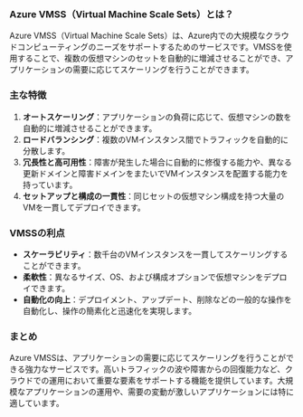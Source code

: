 ### Azure VMSS（Virtual Machine Scale Sets）とは？

Azure VMSS（Virtual Machine Scale Sets）は、Azure内での大規模なクラウドコンピューティングのニーズをサポートするためのサービスです。VMSSを使用することで、複数の仮想マシンのセットを自動的に増減させることができ、アプリケーションの需要に応じてスケーリングを行うことができます。

### 主な特徴

1. **オートスケーリング**：アプリケーションの負荷に応じて、仮想マシンの数を自動的に増減させることができます。
2. **ロードバランシング**：複数のVMインスタンス間でトラフィックを自動的に分散します。
3. **冗長性と高可用性**：障害が発生した場合に自動的に修復する能力や、異なる更新ドメインと障害ドメインをまたいでVMインスタンスを配置する能力を持っています。
4. **セットアップと構成の一貫性**：同じセットの仮想マシン構成を持つ大量のVMを一貫してデプロイできます。

### VMSSの利点

- **スケーラビリティ**：数千台のVMインスタンスを一貫してスケーリングすることができます。
- **柔軟性**：異なるサイズ、OS、および構成オプションで仮想マシンをデプロイできます。
- **自動化の向上**：デプロイメント、アップデート、削除などの一般的な操作を自動化し、操作の簡素化と迅速化を実現します。

### まとめ

Azure VMSSは、アプリケーションの需要に応じてスケーリングを行うことができる強力なサービスです。高いトラフィックの波や障害からの回復能力など、クラウドでの運用において重要な要素をサポートする機能を提供しています。大規模なアプリケーションの運用や、需要の変動が激しいアプリケーションには特に適しています。